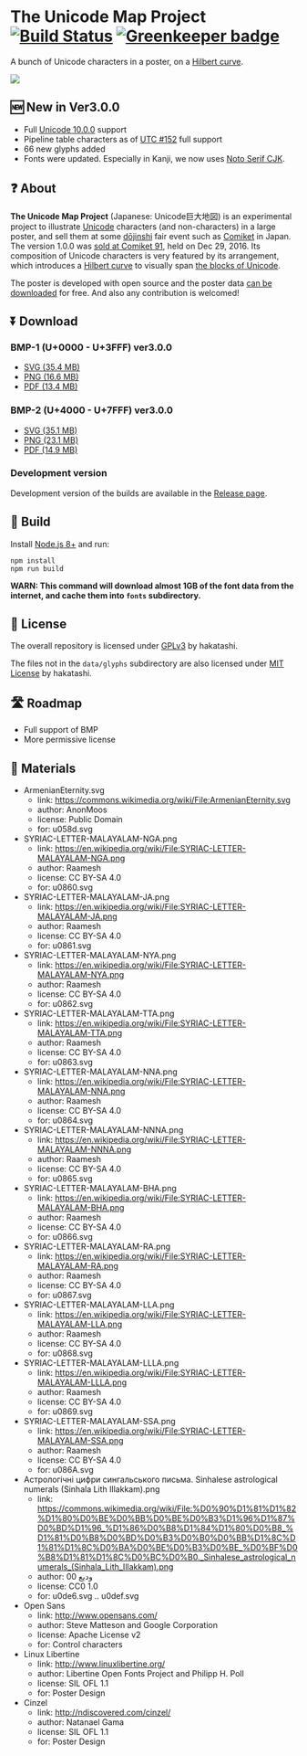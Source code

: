 # The Unicode Map Project [![Build Status][travis-image]][travis-url] [![Greenkeeper badge][greenkeeper-image]][greenkeeper-url]

A bunch of Unicode characters in a poster, on a [Hilbert curve](https://en.wikipedia.org/wiki/Hilbert_curve).


[travis-image]: https://travis-ci.org/hakatashi/unicode-map.svg?branch=master
[travis-url]: https://travis-ci.org/hakatashi/unicode-map
[greenkeeper-image]: https://badges.greenkeeper.io/hakatashi/unicode-map.svg
[greenkeeper-url]: https://greenkeeper.io/

![](https://i.imgur.com/cEVN9VR.jpg)

## 🆕 New in Ver3.0.0

* Full [Unicode 10.0.0](http://unicode.org/versions/Unicode10.0.0/) support
* Pipeline table characters as of [UTC #152](http://www.unicode.org/L2/L2017/17222.htm) full support
* 66 new glyphs added
* Fonts were updated. Especially in Kanji, we now uses [Noto Serif CJK](https://www.google.com/get/noto/help/cjk/).

## ❓ About

**The Unicode Map Project** (Japanese: Unicode巨大地図) is an experimental project to illustrate [Unicode](http://unicode.org/standard/WhatIsUnicode.html) characters (and non-characters) in a large poster, and sell them at some [dōjinshi](https://en.wikipedia.org/wiki/D%C5%8Djinshi) fair event such as [Comiket](https://en.wikipedia.org/wiki/Comiket) in Japan. The version 1.0.0 was [sold at Comiket 91](https://webcatalog-free.circle.ms/Circle/13007447), held on Dec 29, 2016. Its composition of Unicode characters is very featured by its arrangement, which introduces a [Hilbert curve](https://en.wikipedia.org/wiki/Hilbert_curve) to visually span [the blocks of Unicode](https://en.wikipedia.org/wiki/Unicode_block).

The poster is developed with open source and the poster data [can be downloaded](#download) for free. And also any contribution is welcomed!

## ⏬ Download

### BMP-1 (U+0000 - U+3FFF) ver3.0.0

* [SVG (35.4 MB)](https://github.com/hakatashi/unicode-map/releases/download/201710261128/bmp-1-poster.svg)
* [PNG (16.6 MB)](https://github.com/hakatashi/unicode-map/releases/download/201710261128/bmp-1-poster.png)
* [PDF (13.4 MB)](https://github.com/hakatashi/unicode-map/releases/download/201710261128/bmp-1-poster.pdf)

### BMP-2 (U+4000 - U+7FFF) ver3.0.0

* [SVG (35.1 MB)](https://github.com/hakatashi/unicode-map/releases/download/201710261128/bmp-2-poster.svg)
* [PNG (23.1 MB)](https://github.com/hakatashi/unicode-map/releases/download/201710261128/bmp-2-poster.png)
* [PDF (14.9 MB)](https://github.com/hakatashi/unicode-map/releases/download/201710261128/bmp-2-poster.pdf)

### Development version

Development version of the builds are available in the [Release page](https://github.com/hakatashi/unicode-map/releases).

## 💪 Build

Install [Node.js 8+](https://nodejs.org/) and run:

    npm install
    npm run build

**WARN: This command will download almost 1GB of the font data from the internet, and cache them into `fonts` subdirectory.**

## 🔰 License

The overall repository is licensed under [GPLv3](https://www.gnu.org/licenses/gpl-3.0.txt) by hakatashi.

The files not in the `data/glyphs` subdirectory are also licensed under [MIT License](https://opensource.org/licenses/MIT) by hakatashi.

## 🛣️ Roadmap

* Full support of BMP
* More permissive license

## 🙏 Materials

* ArmenianEternity.svg
	* link: https://commons.wikimedia.org/wiki/File:ArmenianEternity.svg
	* author: AnonMoos
	* license: Public Domain
	* for: u058d.svg
* SYRIAC-LETTER-MALAYALAM-NGA.png
	* link: https://en.wikipedia.org/wiki/File:SYRIAC-LETTER-MALAYALAM-NGA.png
	* author: Raamesh
	* license: CC BY-SA 4.0
	* for: u0860.svg
* SYRIAC-LETTER-MALAYALAM-JA.png
	* link: https://en.wikipedia.org/wiki/File:SYRIAC-LETTER-MALAYALAM-JA.png
	* author: Raamesh
	* license: CC BY-SA 4.0
	* for: u0861.svg
* SYRIAC-LETTER-MALAYALAM-NYA.png
	* link: https://en.wikipedia.org/wiki/File:SYRIAC-LETTER-MALAYALAM-NYA.png
	* author: Raamesh
	* license: CC BY-SA 4.0
	* for: u0862.svg
* SYRIAC-LETTER-MALAYALAM-TTA.png
	* link: https://en.wikipedia.org/wiki/File:SYRIAC-LETTER-MALAYALAM-TTA.png
	* author: Raamesh
	* license: CC BY-SA 4.0
	* for: u0863.svg
* SYRIAC-LETTER-MALAYALAM-NNA.png
	* link: https://en.wikipedia.org/wiki/File:SYRIAC-LETTER-MALAYALAM-NNA.png
	* author: Raamesh
	* license: CC BY-SA 4.0
	* for: u0864.svg
* SYRIAC-LETTER-MALAYALAM-NNNA.png
	* link: https://en.wikipedia.org/wiki/File:SYRIAC-LETTER-MALAYALAM-NNNA.png
	* author: Raamesh
	* license: CC BY-SA 4.0
	* for: u0865.svg
* SYRIAC-LETTER-MALAYALAM-BHA.png
	* link: https://en.wikipedia.org/wiki/File:SYRIAC-LETTER-MALAYALAM-BHA.png
	* author: Raamesh
	* license: CC BY-SA 4.0
	* for: u0866.svg
* SYRIAC-LETTER-MALAYALAM-RA.png
	* link: https://en.wikipedia.org/wiki/File:SYRIAC-LETTER-MALAYALAM-RA.png
	* author: Raamesh
	* license: CC BY-SA 4.0
	* for: u0867.svg
* SYRIAC-LETTER-MALAYALAM-LLA.png
	* link: https://en.wikipedia.org/wiki/File:SYRIAC-LETTER-MALAYALAM-LLA.png
	* author: Raamesh
	* license: CC BY-SA 4.0
	* for: u0868.svg
* SYRIAC-LETTER-MALAYALAM-LLLA.png
	* link: https://en.wikipedia.org/wiki/File:SYRIAC-LETTER-MALAYALAM-LLLA.png
	* author: Raamesh
	* license: CC BY-SA 4.0
	* for: u0869.svg
* SYRIAC-LETTER-MALAYALAM-SSA.png
	* link: https://en.wikipedia.org/wiki/File:SYRIAC-LETTER-MALAYALAM-SSA.png
	* author: Raamesh
	* license: CC BY-SA 4.0
	* for: u086A.svg
* Астрологічні цифри сингальського письма. Sinhalese astrological numerals (Sinhala Lith Illakkam).png
	* link: https://commons.wikimedia.org/wiki/File:%D0%90%D1%81%D1%82%D1%80%D0%BE%D0%BB%D0%BE%D0%B3%D1%96%D1%87%D0%BD%D1%96_%D1%86%D0%B8%D1%84%D1%80%D0%B8_%D1%81%D0%B8%D0%BD%D0%B3%D0%B0%D0%BB%D1%8C%D1%81%D1%8C%D0%BA%D0%BE%D0%B3%D0%BE_%D0%BF%D0%B8%D1%81%D1%8C%D0%BC%D0%B0._Sinhalese_astrological_numerals_(Sinhala_Lith_Illakkam).png
	* author: 00 وديع
	* license: CC0 1.0
	* for: u0de6.svg .. u0def.svg
* Open Sans
	* link: http://www.opensans.com/
	* author: Steve Matteson and Google Corporation
	* license: Apache License v2
	* for: Control characters
* Linux Libertine
	* link: http://www.linuxlibertine.org/
	* author: Libertine Open Fonts Project and Philipp H. Poll
	* license: SIL OFL 1.1
	* for: Poster Design
* Cinzel
	* link: http://ndiscovered.com/cinzel/
	* author: Natanael Gama
	* license: SIL OFL 1.1
	* for: Poster Design
